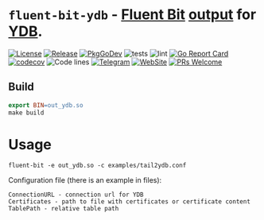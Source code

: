 # `fluent-bit-ydb` - [Fluent Bit](https://fluentbit.io) [output](https://docs.fluentbit.io/manual/concepts/data-pipeline/output) for [YDB](https://github.com/ydb-platform/ydb).

[![License](https://img.shields.io/badge/License-Apache%202.0-blue.svg)](https://github.com/ydb-platform/ydb/blob/main/LICENSE)
[![Release](https://img.shields.io/github/v/release/ydb-platform/fluent-bit-ydb.svg?style=flat-square)](https://github.com/ydb-platform/fluent-bit-ydb/releases)
[![PkgGoDev](https://pkg.go.dev/badge/github.com/ydb-platform/fluent-bit-ydb)](https://pkg.go.dev/github.com/ydb-platform/fluent-bit-ydb)
![tests](https://github.com/ydb-platform/fluent-bit-ydb/workflows/tests/badge.svg?branch=main)
![lint](https://github.com/ydb-platform/fluent-bit-ydb/workflows/lint/badge.svg?branch=main)
[![Go Report Card](https://goreportcard.com/badge/github.com/ydb-platform/fluent-bit-ydb)](https://goreportcard.com/report/github.com/ydb-platform/fluent-bit-ydb)
[![codecov](https://codecov.io/gh/ydb-platform/fluent-bit-ydb/badge.svg?precision=2)](https://app.codecov.io/gh/ydb-platform/fluent-bit-ydb)
![Code lines](https://sloc.xyz/github/ydb-platform/fluent-bit-ydb/?category=code)
[![Telegram](https://img.shields.io/badge/chat-on%20Telegram-2ba2d9.svg)](https://t.me/ydb_en)
[![WebSite](https://img.shields.io/badge/website-ydb.tech-blue.svg)](https://ydb.tech)
[![PRs Welcome](https://img.shields.io/badge/PRs-welcome-brightgreen.svg)](https://github.com/ydb-platform/fluent-bit-ydb/blob/main/CONTRIBUTING.md)

## Build

```makefile
export BIN=out_ydb.so
make build
```

# Usage 

`fluent-bit -e out_ydb.so -c examples/tail2ydb.conf`

Configuration file (there is an example in files):
```
ConnectionURL - connection url for YDB
Certificates - path to file with certificates or certificate content
TablePath - relative table path
```
